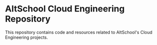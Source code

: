 # AltSchool Cloud Engineering Repository
This repository contains code and resources related to AltSchool's Cloud Engineering projects.
